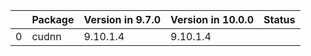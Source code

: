 <!-- markdown-link-check-disable -->

|    | Package   | Version in 9.7.0   | Version in 10.0.0   | Status   |
|---:|:----------|:-------------------|:--------------------|:---------|
|  0 | cudnn     | 9.10.1.4           | 9.10.1.4            |          |
